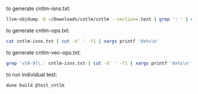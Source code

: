 to generate cntlm-isns.txt:
```bash
llvm-objdump -D ~/Downloads/cntlm/cntlm --section=.text | grep ': ' | cut -d' ' -f4,5- | sort | uniq
```
to generate cntlm-ops.txt:
```bash
cat cntlm-isns.txt | cut -d' ' -f1 | xargs printf '0x%s\n'
```
to generate cntlm-vec-ops.txt:
```bash
grep 'v[0-9]\.' cntlm-isns.txt | cut -d' ' -f1 | xargs printf '0x%s\n'
```
to run individual test:
```bash
dune build @test_cntlm
```
